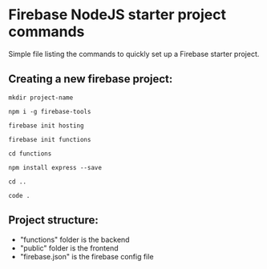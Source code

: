 # Firebase NodeJS starter project commands 

Simple file listing the commands to quickly set up a Firebase starter project. 

## Creating a new firebase project:
`mkdir project-name`

`npm i -g firebase-tools`

`firebase init hosting`

`firebase init functions`

`cd functions`

`npm install express --save`

`cd ..`

`code .`

## Project structure:
  - "functions" folder is the backend
  - "public" folder is the frontend
  - "firebase.json" is the firebase config file

